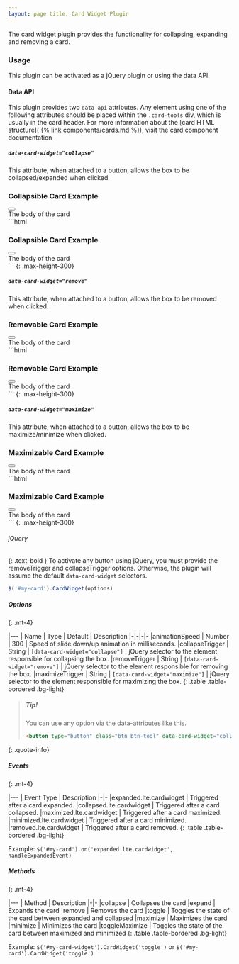 ```yaml
---
layout: page title: Card Widget Plugin
---
```


The card widget plugin provides the functionality for collapsing, expanding and removing a card.

### Usage

This plugin can be activated as a jQuery plugin or using the data API.

#### Data API

This plugin provides two `data-api` attributes. Any element using one of the following attributes should be placed
within the `.card-tools` div, which is usually in the card header. For more information about the [card HTML structure](
{% link components/cards.md %}), visit the card component documentation

##### `data-card-widget="collapse"`

This attribute, when attached to a button, allows the box to be collapsed/expanded when clicked.

<div class="row">
  <div class="col-12 col-md-4">
     <div class="card">
      <div class="card-header">
        <h3 class="card-title">Collapsible Card Example</h3>
        <div class="card-tools">
          <button type="button" class="btn btn-tool" data-card-widget="collapse"><i class="fas fa-minus"></i></button>
        </div>
      </div>
      <div class="card-body">
        The body of the card
      </div>
    </div>
  </div>
  <div class="col-12 col-md-8" markdown="1">
```html
<div class="card">
  <div class="card-header">
    <h3 class="card-title">Collapsible Card Example</h3>
    <div class="card-tools">
      <!-- Collapse Button -->
      <button type="button" class="btn btn-tool" data-card-widget="collapse"><i class="fas fa-minus"></i></button>
    </div>
    <!-- /.card-tools -->
  </div>
  <!-- /.card-header -->
  <div class="card-body">
    The body of the card
  </div>
  <!-- /.card-body -->
</div>
<!-- /.card -->
```
{: .max-height-300}
  </div>
</div>

##### `data-card-widget="remove"`

This attribute, when attached to a button, allows the box to be removed when clicked.

<div class="row">
  <div class="col-12 col-md-4">
     <div class="card">
      <div class="card-header">
        <h3 class="card-title">Removable Card Example</h3>
        <div class="card-tools">
          <button type="button" class="btn btn-tool" data-card-widget="remove"><i class="fas fa-times"></i></button>
        </div>
      </div>
      <div class="card-body">
        The body of the card
      </div>
    </div>
  </div>
  <div class="col-12 col-md-8" markdown="1">
```html
<div class="card">
  <div class="card-header">
    <h3 class="card-title">Removable Card Example</h3>
    <div class="card-tools">
      <!-- Remove Button -->
      <button type="button" class="btn btn-tool" data-card-widget="remove"><i class="fas fa-times"></i></button>
    </div>
    <!-- /.card-tools -->
  </div>
  <!-- /.card-header -->
  <div class="card-body">
    The body of the card
  </div>
  <!-- /.card-body -->
</div>
<!-- /.card -->
```
{: .max-height-300}
  </div>
</div>

##### `data-card-widget="maximize"`

This attribute, when attached to a button, allows the box to be maximize/minimize when clicked.

<div class="row">
  <div class="col-12 col-md-4">
     <div class="card">
      <div class="card-header">
        <h3 class="card-title">Maximizable Card Example</h3>
        <div class="card-tools">
          <button type="button" class="btn btn-tool" data-card-widget="maximize"><i class="fas fa-expand"></i></button>
        </div>
      </div>
      <div class="card-body">
        The body of the card
      </div>
    </div>
  </div>
  <div class="col-12 col-md-8" markdown="1">
```html
<div class="card">
  <div class="card-header">
    <h3 class="card-title">Maximizable Card Example</h3>
    <div class="card-tools">
      <!-- Maximize Button -->
      <button type="button" class="btn btn-tool" data-card-widget="maximize"><i class="fas fa-expand"></i></button>
    </div>
    <!-- /.card-tools -->
  </div>
  <!-- /.card-header -->
  <div class="card-body">
    The body of the card
  </div>
  <!-- /.card-body -->
</div>
<!-- /.card -->
```
{: .max-height-300}
  </div>
</div>

###### jQuery

{: .text-bold } To activate any button using jQuery, you must provide the removeTrigger and collapseTrigger options.
Otherwise, the plugin will assume the default `data-card-widget` selectors.

```js
$('#my-card').CardWidget(options)
```

##### Options

{: .mt-4}

|--- | Name | Type | Default | Description |-|-|-|- |animationSpeed | Number | 300 | Speed of slide down/up animation in
milliseconds. |collapseTrigger | String | `[data-card-widget="collapse"]` | jQuery selector to the element responsible
for collapsing the box. |removeTrigger | String | `[data-card-widget="remove"]` | jQuery selector to the element
responsible for removing the box. |maximizeTrigger | String | `[data-card-widget="maximize"]` | jQuery selector to the
element responsible for maximizing the box. {: .table .table-bordered .bg-light}

> ##### Tip!
> You can use any option via the data-attributes like this.
> ```html
> <button type="button" class="btn btn-tool" data-card-widget="collapse" data-animation-speed="1000"><i class="fas fa-minus"></i></button>
> ```
{: .quote-info}

##### Events

{: .mt-4}

|--- | Event Type | Description |-|- |expanded.lte.cardwidget | Triggered after a card expanded.
|collapsed.lte.cardwidget | Triggered after a card collapsed. |maximized.lte.cardwidget | Triggered after a card
maximized. |minimized.lte.cardwidget | Triggered after a card minimized. |removed.lte.cardwidget | Triggered after a
card removed. {: .table .table-bordered .bg-light}

Example: `$('#my-card').on('expanded.lte.cardwidget', handleExpandedEvent)`

##### Methods

{: .mt-4}

|--- | Method | Description |-|- |collapse | Collapses the card |expand | Expands the card |remove | Removes the card
|toggle | Toggles the state of the card between expanded and collapsed |maximize | Maximizes the card |minimize |
Minimizes the card |toggleMaximize | Toggles the state of the card between maximized and minimized {: .table
.table-bordered .bg-light}

Example: `$('#my-card-widget').CardWidget('toggle')` or `$('#my-card').CardWidget('toggle')`
